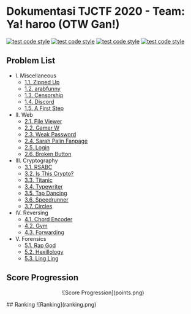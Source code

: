 # Dokumentasi TJCTF 2020 - Team: Ya! haroo (OTW Gan!)
[![test code style](https://img.shields.io/badge/Author-Izuru-a6e3e9)](https://github.com/IzuruSakamaki)
[![test code style](https://img.shields.io/badge/Name-Mohammad%20Ifaizul%20Hasan-00adb5)](https://github.com/IzuruSakamaki)
[![test code style](https://img.shields.io/badge/NRP-05311840000029-393e46)](https://github.com/IzuruSakamaki)
[![test code style](https://img.shields.io/badge/Lecturers-Mr.%20Ridho%20Rahman%20Hariadi,%20S.Kom.,%20M.Sc.-222831)](https://id.linkedin.com/in/ridho-rahman-hariadi-bb1402109)

## Problem List
- I. Miscellaneous
    - [1.1. Zipped Up](./Zipped-Up/README.md)
    - [1.2. arabfunny](./arabfunny/README.md)
    - [1.3. Censorship](./Censorship/README.md)
    - [1.4. Discord](./Discord/README.md)
    - [1.5. A First Step](./A-First-Step/README.md)
- II. Web
    - [2.1. File Viewer](./File-Viewer/README.md)
    - [2.2. Gamer W](./Gamer-W/README.md)
    - [2.3. Weak Password](./Weak-Password/README.md)
    - [2.4. Sarah Palin Fanpage](./Sarah-Palin-Fanpage/README.md)
    - [2.5. Login](./Login/README.md)
    - [2.6. Broken Button](./Broken-Button/README.md)
- III. Cryptography
    - [3.1. RSABC](./RSABC/README.md)
    - [3.2. Is This Crypto?](./Is-This-Crypto/README.md)
    - [3.3. Titanic](./Titanic/README.md)
    - [3.4. Typewriter](./Typewriter/README.md)
    - [3.5. Tap Dancing](./Tap-Dancing/README.md)
    - [3.6. Speedrunner](./Speedrunner/README.md)
    - [3.7. Circles](./Circles/README.md)
- IV. Reversing
    - [4.1. Chord Encoder](./Chord-Encoder/README.md)
    - [4.2. Gym](./Gym/README.md)
    - [4.3. Forwarding](./Forwarding/README.md)
- V. Forensics
    - [5.1. Rap God](./Rap-God/README.md)
    - [5.2. Hexillology](./Hexillology/README.md)
    - [5.3. Ling Ling](./Ling-Ling/README.md)

## Score Progression
<p align="center">
![Score Progression](points.png)
</p>
## Ranking
![Ranking](ranking.png)
